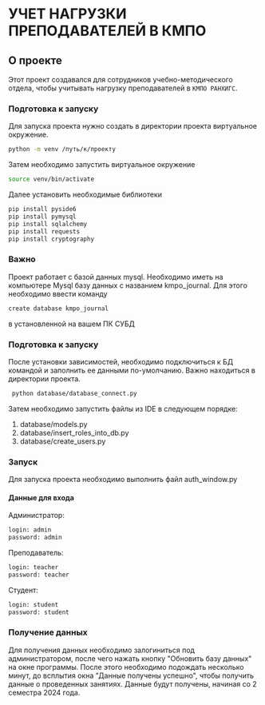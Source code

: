 # УЧЕТ НАГРУЗКИ ПРЕПОДАВАТЕЛЕЙ В КМПО

## О проекте
Этот проект создавался для сотрудников учебно-методического отдела, чтобы учитывать нагрузку преподавателей в ```КМПО РАНХИГС```.

### Подготовка к запуску

Для запуска проекта нужно создать в директории проекта виртуальное окружение.
```bash
python -m venv /путь/к/проекту
```

Затем необходимо запустить виртуальное окружение
```bash
source venv/bin/activate
```

Далее установить необходимые библиотеки
```bash
pip install pyside6
pip install pymysql
pip install sqlalchemy
pip install requests
pip install cryptography 
```
### Важно
Проект работает с базой данных mysql. Необходимо иметь на компьютере Mysql базу данных с названием kmpo_journal.
Для этого необходимо ввести команду 
```bash
create database kmpo_journal
```
в установленной на вашем ПК СУБД
### Подготовка к запуску

После установки зависимостей, необходимо подключиться к БД командой и заполнить ее данными по-умолчанию. Важно находиться в директории проекта.
```bash
 python database/database_connect.py 
```
Затем необходимо запустить файлы из IDE в следующем порядке:

1. database/models.py
2. database/insert_roles_into_db.py
3. database/create_users.py
### Запуск
Для запуска проекта необходимо выполнить файл auth_window.py
#### Данные для входа
Администратор:
```bash
login: admin
password: admin 
```
Преподаватель:
```bash
login: teacher
password: teacher 
```
Студент:
```bash
login: student
password: student 
```
### Получение данных

Для получения данных необходимо залогиниться под администратором, после чего нажать кнопку "Обновить базу данных" на окне программы. 
После этого необходимо подождать несколько минут, до всплытия окна "Данные получены успешно", чтобы получить данные о проведенных занятиях.
Данные будут получены, начиная со 2 семестра 2024 года.

